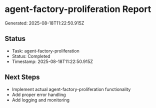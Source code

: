 # agent-factory-proliferation Report

Generated: 2025-08-18T11:22:50.915Z

## Status
- Task: agent-factory-proliferation
- Status: Completed
- Timestamp: 2025-08-18T11:22:50.915Z

## Next Steps
- Implement actual agent-factory-proliferation functionality
- Add proper error handling
- Add logging and monitoring
